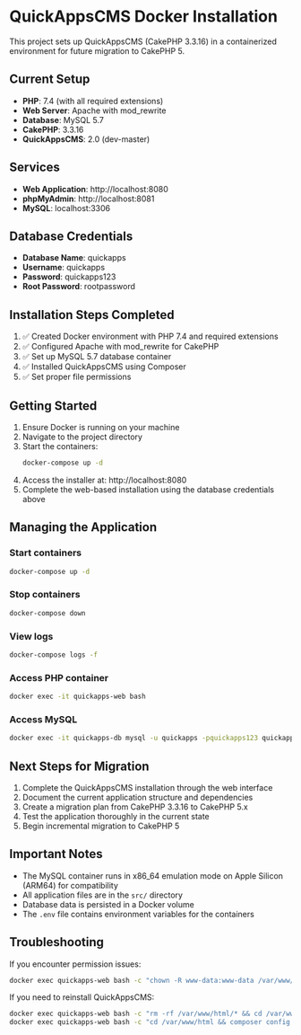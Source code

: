 # QuickAppsCMS Docker Installation

This project sets up QuickAppsCMS (CakePHP 3.3.16) in a containerized environment for future migration to CakePHP 5.

## Current Setup

- **PHP**: 7.4 (with all required extensions)
- **Web Server**: Apache with mod_rewrite
- **Database**: MySQL 5.7
- **CakePHP**: 3.3.16
- **QuickAppsCMS**: 2.0 (dev-master)

## Services

- **Web Application**: http://localhost:8080
- **phpMyAdmin**: http://localhost:8081
- **MySQL**: localhost:3306

## Database Credentials

- **Database Name**: quickapps
- **Username**: quickapps
- **Password**: quickapps123
- **Root Password**: rootpassword

## Installation Steps Completed

1. ✅ Created Docker environment with PHP 7.4 and required extensions
2. ✅ Configured Apache with mod_rewrite for CakePHP
3. ✅ Set up MySQL 5.7 database container
4. ✅ Installed QuickAppsCMS using Composer
5. ✅ Set proper file permissions

## Getting Started

1. Ensure Docker is running on your machine
2. Navigate to the project directory
3. Start the containers:
   ```bash
   docker-compose up -d
   ```
4. Access the installer at: http://localhost:8080
5. Complete the web-based installation using the database credentials above

## Managing the Application

### Start containers
```bash
docker-compose up -d
```

### Stop containers
```bash
docker-compose down
```

### View logs
```bash
docker-compose logs -f
```

### Access PHP container
```bash
docker exec -it quickapps-web bash
```

### Access MySQL
```bash
docker exec -it quickapps-db mysql -u quickapps -pquickapps123 quickapps
```

## Next Steps for Migration

1. Complete the QuickAppsCMS installation through the web interface
2. Document the current application structure and dependencies
3. Create a migration plan from CakePHP 3.3.16 to CakePHP 5.x
4. Test the application thoroughly in the current state
5. Begin incremental migration to CakePHP 5

## Important Notes

- The MySQL container runs in x86_64 emulation mode on Apple Silicon (ARM64) for compatibility
- All application files are in the `src/` directory
- Database data is persisted in a Docker volume
- The `.env` file contains environment variables for the containers

## Troubleshooting

If you encounter permission issues:
```bash
docker exec quickapps-web bash -c "chown -R www-data:www-data /var/www/html && chmod -R 777 /var/www/html/tmp /var/www/html/logs"
```

If you need to reinstall QuickAppsCMS:
```bash
docker exec quickapps-web bash -c "rm -rf /var/www/html/* && cd /var/www/html && composer create-project -s dev quickapps/website . --no-install"
docker exec quickapps-web bash -c "cd /var/www/html && composer config allow-plugins.aura/installer-default true && composer config allow-plugins.cakephp/plugin-installer true && composer install"
```